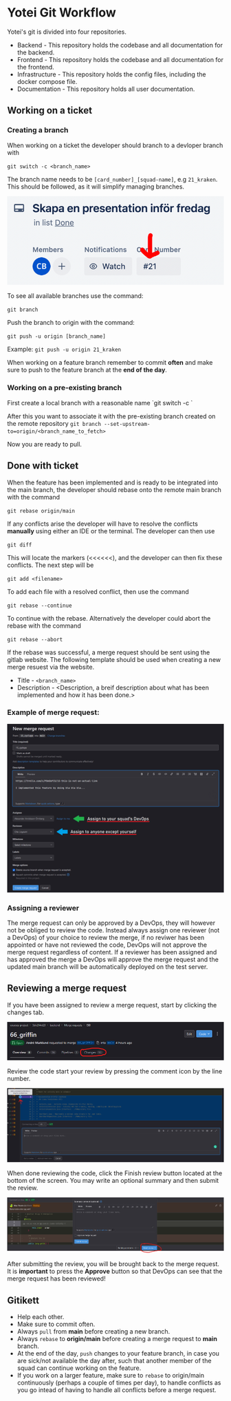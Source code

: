 <h1>Yotei Git Workflow</h1>

Yotei's git is divided into four repositories.
- Backend - This repository holds the codebase and all documentation for the backend.
- Frontend - This repository holds the codebase and all documentation for the frontend.
- Infrastructure - This repository holds the config files, including the docker compose file.
- Documentation - This repository holds all user documentation.

<h2>Working on a ticket</h2>
<h3>Creating a branch</h3>
When working on a ticket the developer should branch to a devloper branch with 

`git switch -c <branch_name>`

The branch name needs to be `[card_number]_[squad-name]`, e.g `21_kraken`. This should be followed, as it will simplify managing branches.

![Trello example](images/trello.png)


To see all available branches use the command:

`git branch`

Push the branch to origin with the command: 

`git push -u origin [branch_name]` 

Example:
`git push -u origin 21_kraken`

When working on a feature branch remember to commit **often** and make sure to push to the feature branch at the **end of the day**.

<h3>Working on a pre-existing branch</h3>
First create a local branch with a reasonable name
`git switch -c <branch_name>`

After this you want to associate it with the pre-existing branch created on the remote repository
`git branch --set-upstream-to=origin/<branch_name_to_fetch>`

Now you are ready to pull.

<h2>Done with ticket</h2>
When the feature has been implemented and is ready to be integrated into the main branch, the developer should rebase onto the remote main branch with the command

`git rebase origin/main`

If any conflicts arise the developer will have to resolve the conflicts **manually** using either an IDE or the terminal. The developer can then use 

`git diff`

This will locate the markers (<<<<<<), and the developer can then fix these conflicts. The next step will be

`git add <filename>`

To add each file with a resolved conflict, then use the command

`git rebase --continue`  

To continue with the rebase. Alternatively the developer could abort the rebase with the command

`git rebase --abort`

If the rebase was successful, a merge request should be sent using the gitlab website. The following template should be used when creating a new merge resuest via the website.
- Title - `<branch_name>`
- Description - 
        <Trello ticket link>
        <Description, a breif description about what has been implemented and how it has been done.> 

### Example of merge request:
![Exempel på merge request](images/git.png)

<h3>Assigning a reviewer</h3>
The merge request can only be approved by a DevOps, they will however not be obliged to review the code. Instead always assign one reviewer (not a DevOps) of your choice to review the merge, if no reviwer has been appointed or have not reviewed the code, DevOps will not approve the merge request regardless of content. If a reviewer has been assigned and has approved the merge a DevOps will approve the merge request and the updated main branch will be automatically deployed on the test server.

<h2> Reviewing a merge request </h2>
If you have been assigned to review a merge request, start by clicking the changes tab.

![Changes tab](images/changes.png)


Review the code start your review by pressing the comment icon by the line number.

![Review tab](images/review.png)


When done reviewing the code, click the Finish review button located at the bottom of the screen. You may write an optional summary and then submit the review.

![Finish review](images/finish_review.png)


After submitting the review, you will be brought back to the merge request. It is **important** to press the **Approve** button so that DevOps can see that the merge request has been reviewed!

## Gitikett
- Help each other.
- Make sure to commit often.
- Always `pull` from **main** before creating a new branch.
- Always `rebase` to **origin/main** before creating a merge request to **main** branch.
- At the end of the day, `push` changes to your feature branch, in case you are sick/not available the day after, such that another member of the squad can continue working on the feature.
- If you work on a larger feature, make sure to `rebase` to origin/main continuously (perhaps a couple of times per day), to handle conflicts as you go intead of having to handle all conflicts before a merge request. 



                
    
